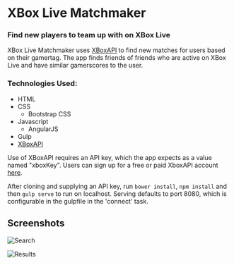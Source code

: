 # XBox Live Matchmaker
### Find new players to team up with on XBox Live

XBox Live Matchmaker uses [XBoxAPI](https://xboxapi.com/) to find new matches for users based on their gamertag. The app finds friends of friends who are active on XBox Live and have similar gamerscores to the user.

### Technologies Used:
- HTML
- CSS
    + Bootstrap CSS
- Javascript
    + AngularJS
- Gulp
- [XBoxAPI](https://xboxapi.com/)


Use of XBoxAPI requires an API key, which the app expects as a value named "xboxKey". Users can sign up for a free or paid XboxAPI account [here](https://xboxapi.com/register).

After cloning and supplying an API key, run `bower install`, `npm install` and then `gulp serve` to run on localhost. Serving defaults to port 8080, which is configurable in the gulpfile in the 'connect' task.

## Screenshots

![Search](http://imgur.com/oCuUZwb.png)



![Results](http://imgur.com/nYQGcAQ.png)
